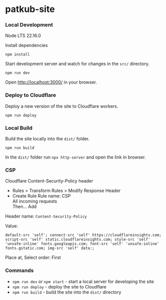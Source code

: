 # patkub-site

### Local Development

Node LTS 22.16.0

Install dependencies
```
npm install
```

Start development server and watch for changes in the `src/` directory.
```
npm run dev
```

Open [http://localhost:3000/](http://localhost:3000/) in your browser.

### Deploy to Cloudflare

Deploy a new version of the site to Cloudflare workers.

```
npm run deploy
```

### Local Build

Build the site locally into the `dist/` folder.
```
npm run build
```

In the `dist/` folder run `npx http-server` and open the link in browser.

### CSP

Cloudflare Content-Security-Policy header

- Rules > Transform Rules > Modify Response Header
- Create Rule
Rule name: CSP  
All incoming requests  
Then... Add  

Header name: `Content-Security-Policy`

Value:
```
default-src 'self'; connect-src 'self' https://cloudflareinsights.com; script-src 'self' static.cloudflareinsights.com; style-src 'self' 'unsafe-inline' fonts.googleapis.com; font-src 'self' 'unsafe-inline' fonts.gstatic.com; img-src 'self' data:;
```

Place at, Select order: First

### Commands
- `npm run dev` or `npm start` - start a local server for developing the site
- `npm run deploy` - deploy the site to Cloudflare
- `npm run build` - build the site into the `dist/` directory
